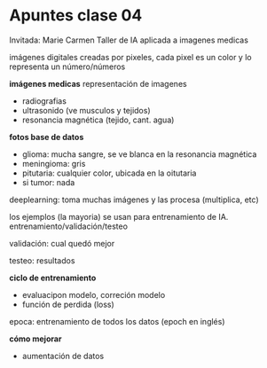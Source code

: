 # Apuntes clase 04

Invitada: Marie Carmen
Taller de IA aplicada a imagenes medicas

imágenes digitales creadas por pixeles, cada pixel es un color y lo representa un número/números

**imágenes medicas** representación de imagenes
- radiografias
- ultrasonido (ve musculos y tejidos)
- resonancia magnética (tejido, cant. agua)

**fotos base de datos**
- glioma: mucha sangre, se ve blanca en la resonancia magnética
- meningioma: gris
- pitutaria: cualquier color, ubicada en la oitutaria
- si tumor: nada

deeplearning: toma muchas imágenes y las procesa (multiplica, etc)

los ejemplos (la mayoria) se usan para entrenamiento de IA. entrenamiento/validación/testeo
  
validación: cual quedó mejor
  
testeo: resultados

**ciclo de entrenamiento**
- evaluacipon modelo, correción modelo
- función de perdida (loss)
  
epoca: entrenamiento de todos los datos (epoch en inglés)

**cómo mejorar**
- aumentación de datos


